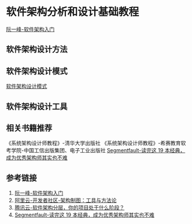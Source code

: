 # 软件架构分析和设计基础教程

[阮一峰-软件架构入门](https://www.ruanyifeng.com/blog/2016/09/software-architecture.html)


## 软件架构设计方法


## 软件架构设计模式

[软件架构设计模式](work/methodology/Software-Engineering/Analysis-and-Design/软件架构设计模式.md)


## 软件架构设计工具


## 相关书籍推荐

《系统架构设计师教程》-清华大学出版社
《系统架构设计师教程》-希赛教育软考学院-中国工信出版集团、电子工业出版社
[Segmentfault-读完这 19 本经典，成为优秀架构师其实也不难](https://segmentfault.com/a/1190000011881339)


## 参考链接
1. [阮一峰-软件架构入门](https://www.ruanyifeng.com/blog/2016/09/software-architecture.html)
2. [阿里云-开发者社区-架构制图：工具与方法论](https://developer.aliyun.com/article/774446)
3. [腾讯云-软件架构分层，你的项目处于什么阶段？](https://cloud.tencent.com/developer/article/1913558)
4. [Segmentfault-读完这 19 本经典，成为优秀架构师其实也不难](https://segmentfault.com/a/1190000011881339)